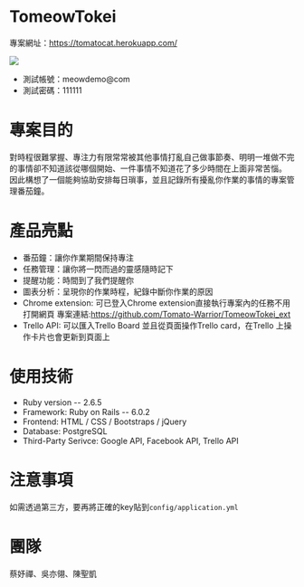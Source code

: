 # TomeowTokei

專案網址：https://tomatocat.herokuapp.com/

![](https://i.imgur.com/VwxgpEG.png)

* 測試帳號：meowdemo@com
* 測試密碼：111111

# 專案目的
對時程很難掌握、專注力有限常常被其他事情打亂自己做事節奏、明明一堆做不完的事情卻不知道該從哪個開始、一件事情不知道花了多少時間在上面非常苦惱。
因此構想了一個能夠協助安排每日瑣事，並且記錄所有擾亂你作業的事情的專案管理番茄鐘。

# 產品亮點
* 番茄鐘：讓你作業期間保持專注
* 任務管理：讓你將一閃而過的靈感隨時記下
* 提醒功能：時間到了我們提醒你
* 圖表分析：呈現你的作業時程，紀錄中斷你作業的原因
* Chrome extension: 可已登入Chrome extension直接執行專案內的任務不用打開網頁
  專案連結:https://github.com/Tomato-Warrior/TomeowTokei_ext
* Trello API: 可以匯入Trello Board 並且從頁面操作Trello card，在Trello 上操作卡片也會更新到頁面上

# 使用技術
* Ruby  version -- 2.6.5
* Framework: Ruby on Rails -- 6.0.2
* Frontend: HTML / CSS / Bootstraps / jQuery 
* Database: PostgreSQL
* Third-Party Serivce: Google API, Facebook API, Trello API

# 注意事項
如需透過第三方，要再將正確的key貼到`config/application.yml`

# 團隊
蔡妤禪、吳亦翎、陳聖凱

